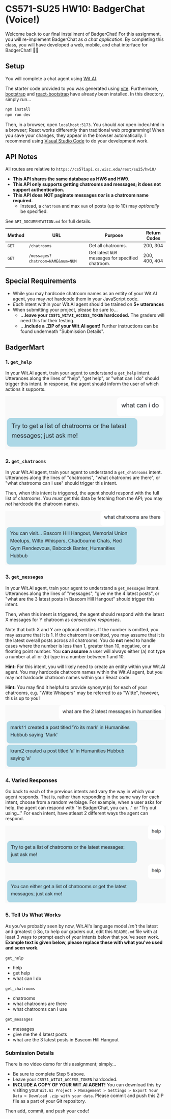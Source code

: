 # CS571-SU25 HW10: BadgerChat (Voice!)

Welcome back to our final installment of BadgerChat! For this assignment, you will re-implement BadgerChat as *a chat application*. By completing this class, you will have developed a web, mobile, and chat interface for BadgerChat! 🥳🎉 

## Setup

You will complete a chat agent using [Wit.AI](https://wit.ai/).

The starter code provided to you was generated using [vite](https://vitejs.dev/guide/). Furthermore, [bootstrap](https://www.npmjs.com/package/bootstrap) and [react-bootstrap](https://www.npmjs.com/package/react-bootstrap) have already been installed. In this directory, simply run...

```bash
npm install
npm run dev
```

Then, in a browser, open `localhost:5173`. You should *not* open index.html in a browser; React works differently than traditional web programming! When you save your changes, they appear in the browser automatically. I recommend using [Visual Studio Code](https://code.visualstudio.com/) to do your development work.

## API Notes

All routes are relative to `https://cs571api.cs.wisc.edu/rest/su25/hw10/`

 - **This API shares the same database as HW6 and HW9.**
 - **This API only supports getting chatrooms and messages; it does not support authentication.**
 - **This API does NOT paginate messages *nor* is a chatroom name required.**
   - Instead, a `chatroom` and max `num` of posts (up to 10) may *optionally* be specified.

See `API_DOCUMENTATION.md` for full details.

| Method | URL | Purpose | Return Codes |
| --- | --- | --- | --- |
| `GET`| `/chatrooms` | Get all chatrooms. | 200, 304 |
| `GET` | `/messages?chatroom=NAME&num=NUM`| Get latest `NUM` messages for specified chatroom. | 200, 400, 404 |

## Special Requirements
 - While you may hardcode chatroom names as an entity of your Wit.AI agent, you may *not* hardcode them in your JavaScript code.
 - *Each* intent within your Wit.AI agent should be trained on **5+ utterances** 
 - When submitting your project, please be sure to...
   - **...leave your `CS571_WITAI_ACCESS_TOKEN` hardcoded.** The graders will need this for their testing.
   - **...include a .ZIP of your Wit.AI agent!** Further instructions can be found underneath "Submission Details".

## BadgerMart

### 1. `get_help`

In your Wit.AI agent, train your agent to understand a `get_help` intent. Utterances along the lines of "help", "get help", or "what can I do" should trigger this intent. In response, the agent should inform the user of which actions it supports.

![](_figures/step1.png)

### 2. `get_chatrooms`

In your Wit.AI agent, train your agent to understand a `get_chatrooms` intent. Utterances along the lines of "chatrooms", "what chatrooms are there", or "what chatrooms can I use" should trigger this intent.

Then, when this intent is triggered, the agent should respond with the full list of chatrooms. You *must* get this data by fetching from the API; you may *not* hardcode the chatroom names.

![](_figures/step2.png)

### 3. `get_messages`

In your Wit.AI agent, train your agent to understand a `get_messages` intent. Utterances along the lines of "messages", "give me the 4 latest posts", or "what are the 3 latest posts in Bascom Hill Hangout" should trigger this intent.

Then, when this intent is triggered, the agent should respond with the latest X messages for Y chatroom as *consecutive responses*.

Note that both X and Y are optional entities. If the number is omitted, you may assume that it is 1. If the chatroom is omitted, you may assume that it is the latest overall posts across all chatrooms. You do **not** need to handle cases where the number is less than 1, greater than 10, negative, or a floating point number. You **can assume** a user will always either (a) not type a number at all or (b) type in a number between 1 and 10.

**Hint:** For this intent, you will likely need to create an entity within your Wit.AI agent. You may hardcode chatroom names within the Wit.AI agent, but you may not hardcode chatroom names within your React code.

**Hint:** You may find it helpful to provide synonym(s) for each of your chatrooms, e.g. "Witte Whispers" may be referred to as "Witte", however, this is up to you!

![](_figures/step3.png)

### 4. Varied Responses

Go back to each of the previous intents and vary the way in which your agent responds. That is, rather than responding in the same way for each intent, choose from a random verbiage. For example, when a user asks for help, the agent can respond with "In BadgerChat, you can..." or "Try out using..." For each intent, have atleast 2 different ways the agent can respond.

![](_figures/step4.png)

### 5. Tell Us What Works

As you've probably seen by now, Wit.AI's language model *isn't* the latest and greatest :) So, to help our graders out, edit this `README.md` file with at least 3 ways to prompt each of your intents below that you've seen work. **Example text is given below, please replace these with what you've used and seen work.**

`get_help`
 - help
 - get help
 - what can I do

`get_chatrooms`
 - chatrooms
 - what chatrooms are there
 - what chatrooms can I use

`get_messages`
 - messages
 - give me the 4 latest posts
 - what are the 3 latest posts in Bascom Hill Hangout

### Submission Details

There is no video demo for this assignment; simply...
 - Be sure to complete Step 5 above.
 - Leave your `CS571_WITAI_ACCESS_TOKEN` hardcoded.
 - **INCLUDE A COPY OF YOUR WIT.AI AGENT!** You can download this by visiting your `Wit.AI Project > Management > Settings > Export Your Data > Download .zip with your data`. Please commit and push this ZIP file as a part of your Git repository.

Then add, commit, and push your code!
